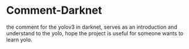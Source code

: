 # Comment-Darknet
the comment for the yolov3 in darknet, serves as an introduction and understand to the yolo, hope the project is useful for someone wants to learn yolo.
